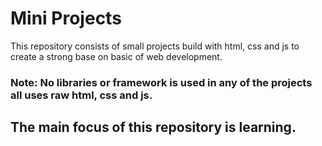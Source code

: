 # Mini Projects

This repository consists of small projects build with html, css and js to create a strong base on basic of web development. 

### Note: No libraries or framework is used in any of the projects all uses raw html, css and js.

## The main focus of this repository is learning.
